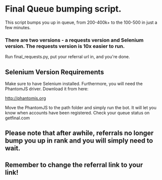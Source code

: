 # Final Queue bumping script.

This script bumps you up in queue, from 200-400k+ to the 100-500 in just a few minutes.

### There are two versions - a requests version and Selenium version. The requests version is 10x easier to run.

Run final_requests.py, put your referral url in, and you're done.


## Selenium Version Requirements

Make sure to have Selenium installed. Furthermore, you will need the PhantomJS driver. Download it from here:

http://phantomjs.org

Move the PhantomJS to the path folder and simply run the bot. It will let you know when accounts have been registered. Check your queue status on getfinal.com

## Please note that after awhile, referrals no longer bump you up in rank and you will simply need to wait.


## Remember to change the referral link to your link!
